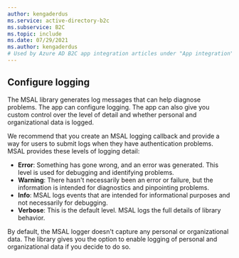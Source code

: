```yaml
---
author: kengaderdus
ms.service: active-directory-b2c
ms.subservice: B2C
ms.topic: include
ms.date: 07/29/2021
ms.author: kengaderdus
# Used by Azure AD B2C app integration articles under "App integration".
---
```

## Configure logging

The MSAL library generates log messages that can help diagnose problems. The app can configure logging. The app can also give you custom control over the level of detail and whether personal and organizational data is logged. 

We recommend that you create an MSAL logging callback and provide a way for users to submit logs when they have authentication problems. MSAL provides these levels of logging detail:

- **Error**: Something has gone wrong, and an error was generated. This level is used for debugging and identifying problems.
- **Warning**: There hasn't necessarily been an error or failure, but the information is intended for diagnostics and pinpointing problems.
- **Info**: MSAL logs events that are intended for informational purposes and not necessarily for debugging.
- **Verbose**: This is the default level. MSAL logs the full details of library behavior.

By default, the MSAL logger doesn't capture any personal or organizational data. The library gives you the option to enable logging of personal and organizational data if you decide to do so.
